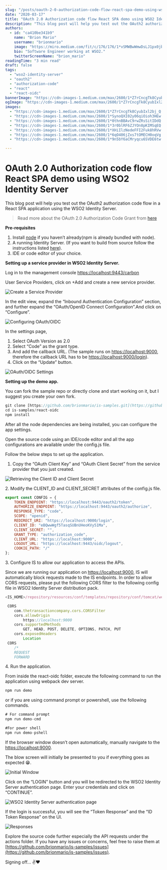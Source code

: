 ```yaml
---
slug: "/posts/oauth-2-0-authorization-code-flow-react-spa-demo-using-wso2-identity-server/"
date: "2020-03-17"
title: "OAuth 2.0 Authorization code flow React SPA demo using WSO2 Identity Server"
description: "This blog post will help you test out the OAuth2 authorization code flow in a React SPA application using the WSO2 Identity Server. In the edit view, expand the “Inbound Authentication Configuration”…"
authors:
  - id: "ca410be341b9"
    name: "Brion Mario"
    username: "brionmario"
    image: "https://miro.medium.com/fit/c/176/176/1*vSMWBwWmwDsLJ1px0jb07g.jpeg"
    bio: "Software Engineer working at WSO2."
    twitterScreenName: "brion_mario"
readingTime: "3 min read"
draft: false
tags:
  - "wso2-identity-server"
  - "oauth2"
  - "authorization-code"
  - "react"
  - "react-oidc"
bannerImage: "https://cdn-images-1.medium.com/max/2600/1*Z7rCncgTk8CyubIxl2bj_Q.png"
ogImage: "https://cdn-images-1.medium.com/max/2600/1*Z7rCncgTk8CyubIxl2bj_Q.png"
images:
  - "https://cdn-images-1.medium.com/max/2600/1*Z7rCncgTk8CyubIxl2bj_Q.png"
  - "https://cdn-images-1.medium.com/max/2600/1*SynoQXI02y06qiOioh3HEw.png"
  - "https://cdn-images-1.medium.com/max/2600/1*0thnBBAvC9rwZRsSitIDdQ.png"
  - "https://cdn-images-1.medium.com/max/2600/1*3r0blRF6ZJYOn8pKIMSqEQ.png"
  - "https://cdn-images-1.medium.com/max/2600/1*XHiIlzNedeFFI2Fuk8hRVw.png"
  - "https://cdn-images-1.medium.com/max/2600/1*6qO406jZxs7tOMECH0oqVg.png"
  - "https://cdn-images-1.medium.com/max/2600/1*9n5bY6aCMryqcu6SVDE6tw.png"

---
```


# OAuth 2.0 Authorization code flow React SPA demo using WSO2 Identity Server

This blog post will help you test out the OAuth2 authorization code flow in a React SPA application using the WSO2 Identity Server.

> Read more about the OAuth 2.0 Authorization Code Grant from [here](https://is.docs.wso2.com/en/latest/learn/authorization-code-grant/)

**Pre-requisites**

1.  Install [node](https://nodejs.org/en/download/) if you haven’t already(npm is already bundled with node).
2.  A running Identity Server. (If you want to build from source follow the instructions listed [here](https://github.com/wso2/product-is)).
3.  IDE or code editor of your choice.

**Setting up a service provider in WSO2 Identity Server.**

Log in to the management console [https://localhost:9443/carbon](https://localhost:9443/carbon)

User Service Providers, click on +Add and create a new service provider.

![Create a Service Provider](https://cdn-images-1.medium.com/max/800/1*Z7rCncgTk8CyubIxl2bj_Q.png)

In the edit view, expand the “Inbound Authentication Configuration” section, and further expand the “OAuth/OpenID Connect Configuration”.And click on “Configure”.

![Configuring OAuth/OIDC](https://cdn-images-1.medium.com/max/800/1*SynoQXI02y06qiOioh3HEw.png)

In the settings page,

1.  Select OAuth Version as 2.0
2.  Select “Code” as the grant type.
3.  And add the callback URL. (The sample runs on [https://localhost:9000](https://localhost:9000), therefore the callback URL has to be [https://localhost:9000/login](https://localhost:9000/login)).
4.  Click on the “Update” button.

![OAuth/OIDC Settings](https://cdn-images-1.medium.com/max/800/1*0thnBBAvC9rwZRsSitIDdQ.png)

**Setting up the demo app.**

You can fork the sample repo or directly clone and start working on it, but I suggest you create your own fork.

```js
git clone [https://github.com/brionmario/is-samples.git](https://github.com/brionmario/is-samples.git)  
cd is-samples/react-oidc  
npm install
```

After all the node dependencies are being installed, you can configure the app settings.

Open the source code using an IDE/code editor and all the app configurations are available under the config.js file.

Follow the below steps to set up the application.

1.  Copy the “OAuth Client Key” and “OAuth Client Secret” from the service provider that you just created.

![Retrieving the Client ID and Client Secret](https://cdn-images-1.medium.com/max/800/1*3r0blRF6ZJYOn8pKIMSqEQ.png)

2\. Modify the CLIENT\_ID and CLIENT\_SECRET attributes of the config.js file.

```js
export const CONFIG = {
    TOKEN_ENDPOINT: "https://localhost:9443/oauth2/token",
    AUTHORIZE_ENDPOINT: "https://localhost:9443/oauth2/authorize",
    RESPONSE_TYPE: "code",
    SCOPE: "openid",
    REDIRECT_URI: "https://localhost:9000/login",
    CLIENT_ID: "eBQwwWgf5TasqSUBnUHeoKVy51Ma",
    CLIENT_SECRET: "",
    GRANT_TYPE: "authorization_code",
    CLIENT_URL: "https://localhost:9000",
    LOGOUT_URL: "https://localhost:9443/oidc/logout",
    COOKIE_PATH: "/"
}; 
```

3\. Configure IS to allow our application to access the APIs.

Since we are running our application on [https://localhost:9000](https://localhost:9000), IS will automatically block requests made to the IS endpoints. In order to allow CORS requests, please put the following CORS filter to the following config file in WSO2 Identity Server distribution pack.

```js
<IS_HOME>/repository/resources/conf/templates/repository/conf/tomcat/web.xml.j2
```
```js
 CORS
    com.thetransactioncompany.cors.CORSFilter
    cors.allowOrigin
        https://localhost:9000 
    cors.supportedMethods
        GET, HEAD, POST, DELETE, OPTIONS, PATCH, PUT 
    cors.exposedHeaders
        Location 
 CORS
    /*
    REQUEST
    FORWARD 
```

4\. Run the application.

From inside the react-oidc folder, execute the following command to run the application using webpack dev server.

```js
npm run demo
```

or if you are using command prompt or powershell, use the following commands.

```js
# For command prompt  
npm run demo-cmd
```
```js
#For power shell  
npm run demo-pshell
```

If the browser window doesn’t open automatically, manually navigate to the [https://localhost:9000](https://localhost:9000).

The blow screen will initially be presented to you if everything goes as expected 😁.

![Initial Window](https://cdn-images-1.medium.com/max/800/1*XHiIlzNedeFFI2Fuk8hRVw.png)

Click on the “LOGIN” button and you will be redirected to the WSO2 Identity Server authentication page. Enter your credentials and click on “CONTINUE”.

![WSO2 Identity Server authentication page](https://cdn-images-1.medium.com/max/800/1*6qO406jZxs7tOMECH0oqVg.png)

If the login is successful, you will see the “Token Response” and the “ID Token Response” on the UI.

![Responses](https://cdn-images-1.medium.com/max/800/1*9n5bY6aCMryqcu6SVDE6tw.png)

Explore the source code further especially the API requests under the actions folder. If you have any issues or concerns, feel free to raise them at [https://github.com/brionmario/is-samples/issues](https://github.com/brionmario/is-samples/issues).

Signing off… ✌️❤️
